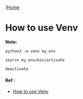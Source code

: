 /[Home](index.md)

# How to use Venv

**Note:** 




```
python3 -m venv my_env

source my_env/bin/activate

deactivate
```

#### Ref :

  * [How to use Venv](https://www.studytonight.com/post/python-virtual-environment-setup-on-mac-osx-easiest-way#)

